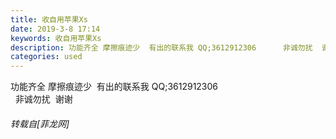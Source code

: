 ```yaml
---
title: 收自用苹果Xs
date: 2019-3-8 17:14
keywords: 收自用苹果Xs
description: 功能齐全 摩擦痕迹少  有出的联系我 QQ;3612912306      非诚勿扰  谢谢
categories: used
---
```

<td class="t_f" id="postmessage_3183078">

功能齐全 摩擦痕迹少  有出的联系我 QQ;3612912306    <br/>
  非诚勿扰  谢谢</td>
###### 转载自[菲龙网]